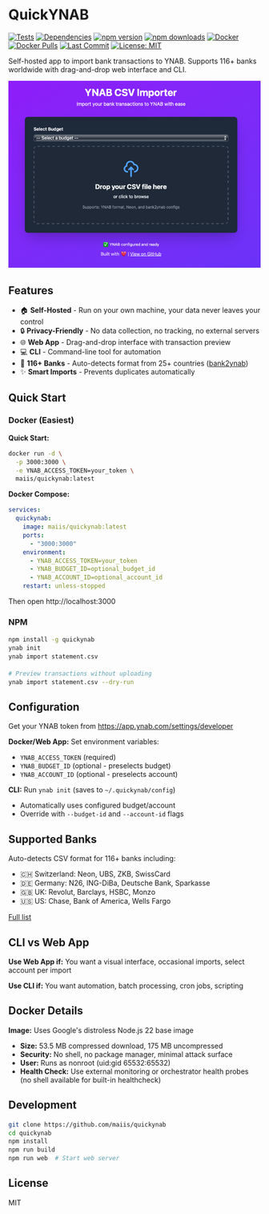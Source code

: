 # QuickYNAB

[![Tests](https://github.com/maiis/quickynab/actions/workflows/test.yml/badge.svg)](https://github.com/maiis/quickynab/actions/workflows/test.yml)
[![Dependencies](https://img.shields.io/librariesio/github/maiis/quickynab)](https://libraries.io/github/maiis/quickynab)
[![npm version](https://badge.fury.io/js/quickynab.svg)](https://www.npmjs.com/package/quickynab)
[![npm downloads](https://img.shields.io/npm/dt/quickynab)](https://www.npmjs.com/package/quickynab)
[![Docker](https://img.shields.io/docker/v/maiis/quickynab?label=docker)](https://hub.docker.com/r/maiis/quickynab)
[![Docker Pulls](https://img.shields.io/docker/pulls/maiis/quickynab)](https://hub.docker.com/r/maiis/quickynab)
[![Last Commit](https://img.shields.io/github/last-commit/maiis/quickynab)](https://github.com/maiis/quickynab)
[![License: MIT](https://img.shields.io/badge/License-MIT-yellow.svg)](https://opensource.org/licenses/MIT)

Self-hosted app to import bank transactions to YNAB. Supports 116+ banks worldwide with drag-and-drop web interface and CLI.

![QuickYNAB Web Interface](screenshot.png)

## Features

- 🏠 **Self-Hosted** - Run on your own machine, your data never leaves your control
- 🔒 **Privacy-Friendly** - No data collection, no tracking, no external servers
- 🌐 **Web App** - Drag-and-drop interface with transaction preview
- 💻 **CLI** - Command-line tool for automation
- 🏦 **116+ Banks** - Auto-detects format from 25+ countries ([bank2ynab](https://github.com/bank2ynab/bank2ynab))
- ✨ **Smart Imports** - Prevents duplicates automatically

## Quick Start

### Docker (Easiest)

**Quick Start:**

```bash
docker run -d \
  -p 3000:3000 \
  -e YNAB_ACCESS_TOKEN=your_token \
  maiis/quickynab:latest
```

**Docker Compose:**

```yaml
services:
  quickynab:
    image: maiis/quickynab:latest
    ports:
      - "3000:3000"
    environment:
      - YNAB_ACCESS_TOKEN=your_token
      - YNAB_BUDGET_ID=optional_budget_id
      - YNAB_ACCOUNT_ID=optional_account_id
    restart: unless-stopped
```

Then open http://localhost:3000

### NPM

```bash
npm install -g quickynab
ynab init
ynab import statement.csv

# Preview transactions without uploading
ynab import statement.csv --dry-run
```

## Configuration

Get your YNAB token from https://app.ynab.com/settings/developer

**Docker/Web App:** Set environment variables:

- `YNAB_ACCESS_TOKEN` (required)
- `YNAB_BUDGET_ID` (optional - preselects budget)
- `YNAB_ACCOUNT_ID` (optional - preselects account)

**CLI:** Run `ynab init` (saves to `~/.quickynab/config`)

- Automatically uses configured budget/account
- Override with `--budget-id` and `--account-id` flags

## Supported Banks

Auto-detects CSV format for 116+ banks including:

- 🇨🇭 Switzerland: Neon, UBS, ZKB, SwissCard
- 🇩🇪 Germany: N26, ING-DiBa, Deutsche Bank, Sparkasse
- 🇬🇧 UK: Revolut, Barclays, HSBC, Monzo
- 🇺🇸 US: Chase, Bank of America, Wells Fargo

[Full list](https://github.com/bank2ynab/bank2ynab/blob/master/bank2ynab.conf)

## CLI vs Web App

**Use Web App if:** You want a visual interface, occasional imports, select account per import

**Use CLI if:** You want automation, batch processing, cron jobs, scripting

## Docker Details

**Image:** Uses Google's distroless Node.js 22 base image
- **Size:** 53.5 MB compressed download, 175 MB uncompressed
- **Security:** No shell, no package manager, minimal attack surface
- **User:** Runs as nonroot (uid:gid 65532:65532)
- **Health Check:** Use external monitoring or orchestrator health probes (no shell available for built-in healthcheck)

## Development

```bash
git clone https://github.com/maiis/quickynab
cd quickynab
npm install
npm run build
npm run web  # Start web server
```

## License

MIT
